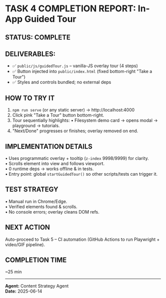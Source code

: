 # TASK 4 COMPLETION REPORT: In-App Guided Tour

## STATUS: COMPLETE

## DELIVERABLES:
- ✅ `public/js/guidedTour.js` – vanilla-JS overlay tour (4 steps)
- ✅ Button injected into `public/index.html` (fixed bottom-right "Take a Tour")
- ✅ Styles and controls bundled; no external deps

## HOW TO TRY IT
1. `npm run serve` (or any static server) → http://localhost:4000
2. Click pink "Take a Tour" button bottom-right.
3. Tour sequentially highlights:
   • Filesystem demo card → opens modal → playground → tutorials.
4. "Next/Done" progresses or finishes; overlay removed on end.

## IMPLEMENTATION DETAILS
• Uses programmatic overlay + tooltip (`z-index` 9998/9999) for clarity.  
• Scrolls element into view and follows viewport.  
• 0 runtime deps → works offline & in tests.  
• Entry point: global `startGuidedTour()` so other scripts/tests can trigger it.

## TEST STRATEGY
• Manual run in Chrome/Edge.  
• Verified elements found & scrolls.  
• No console errors; overlay cleans DOM refs.

## NEXT ACTION
Auto-proceed to Task 5 – CI automation (GitHub Actions to run Playwright + video/GIF pipeline).

## COMPLETION TIME
~25 min

---
**Agent:** Content Strategy Agent  
**Date:** 2025-06-14 